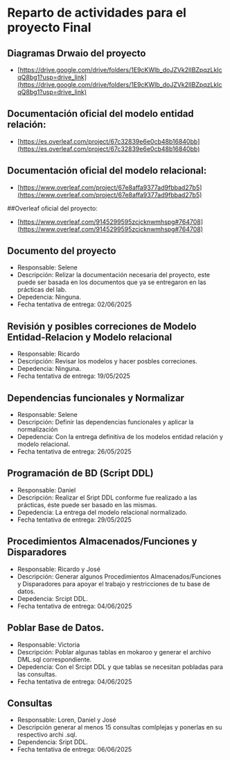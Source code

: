 # Reparto de actividades para el proyecto Final

## Diagramas Drwaio del proyecto

* [https://drive.google.com/drive/folders/1E9cKWIb_doJZVk2IIBZpqzLkIcqQ8bg1?usp=drive_link](https://drive.google.com/drive/folders/1E9cKWIb_doJZVk2IIBZpqzLkIcqQ8bg1?usp=drive_link)


## Documentación oficial del modelo entidad relación:

* [https://es.overleaf.com/project/67c32839e6e0cb48b16840bb](https://es.overleaf.com/project/67c32839e6e0cb48b16840bb)

## Documentación oficial del modelo relacional:

* [https://www.overleaf.com/project/67e8affa9377ad9fbbad27b5](https://www.overleaf.com/project/67e8affa9377ad9fbbad27b5)

##Overleaf oficial del proyecto:

* [https://www.overleaf.com/9145299595zcjcknwmhspg#764708](https://www.overleaf.com/9145299595zcjcknwmhspg#764708)

## Documento del proyecto

* Responsable: Selene
* Descripción: Relizar la documentación necesaria del proyecto, este puede ser basada
  en los documentos que ya se entregaron en las prácticas del lab.
* Depedencia: Ninguna.
* Fecha tentativa de entrega: 02/06/2025

## Revisión y posibles correciones de Modelo Entidad-Relacion y Modelo relacional

* Responsable: Ricardo
* Descripción: Revisar los modelos y hacer posbles correciones.
* Depedencia: Ninguna.
* Fecha tentativa de entrega: 19/05/2025

## Dependencias funcionales y Normalizar

* Responsable: Selene
* Descripción: Definir las dependencias funcionales y aplicar la normalización
* Depedencia: Con la entrega definitiva de los modelos entidad relación y modelo relacional.
* Fecha tentativa de entrega: 26/05/2025

## Programación de BD (Script DDL)

* Responsable: Daniel
* Descripción: Realizar el Sript DDL conforme fue realizado a las prácticas, éste puede ser basado en las mismas.
* Depedencia: La entrega del modelo relacional normalizado.
* Fecha tentativa de entrega: 29/05/2025  

## Procedimientos Almacenados/Funciones y Disparadores

* Responsable: Ricardo y José
* Descripción: Generar algunos Procedimientos Almacenados/Funciones y Disparadores para apoyar el trabajo
  y restricciones de tu base de datos.
* Depedencia: Srcipt DDL.
* Fecha tentativa de entrega: 04/06/2025  
  

## Poblar Base de Datos.

* Responsable: Victoria
* Descripción: Poblar algunas tablas en mokaroo y generar el archivo DML.sql correspondiente.
* Depedencia: Con el Srcipt DDL y que tablas se necesitan pobladas para las consultas.
* Fecha tentativa de entrega: 04/06/2025  

## Consultas

* Responsable: Loren, Daniel y José
* Descripción generar al menos 15 consultas comlplejas y ponerlas en su respectivo archi .sql.
* Dependencia: Sript DDL.
* Fecha tentativa de entrega: 06/06/2025
